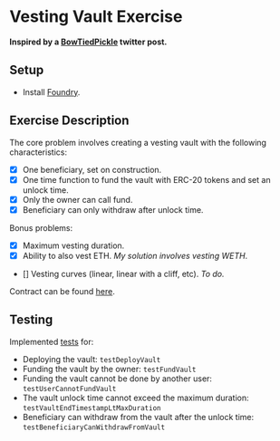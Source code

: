 # Vesting Vault Exercise

**Inspired by a [BowTiedPickle](https://twitter.com/BowTiedPickle/status/1577320682395951109/photo/1) twitter post.**

## Setup

- Install [Foundry](https://github.com/foundry-rs/foundry).

## Exercise Description

The core problem involves creating a vesting vault with the following characteristics:

- [x] One beneficiary, set on construction.
- [x] One time function to fund the vault with ERC-20 tokens and set an unlock time.
- [x] Only the owner can call fund.
- [x] Beneficiary can only withdraw after unlock time.

Bonus problems:

- [x] Maximum vesting duration.
- [x] Ability to also vest ETH. _My solution involves vesting WETH_.
- [] Vesting curves (linear, linear with a cliff, etc). _To do._

Contract can be found [here](./src/VestingVault.sol).

## Testing

Implemented [tests](./test/VestingVault.t.sol) for:

- Deploying the vault: `testDeployVault`
- Funding the vault by the owner: `testFundVault`
- Funding the vault cannot be done by another user: `testUserCannotFundVault`
- The vault unlock time cannot exceed the maximum duration: `testVaultEndTimestampLtMaxDuration`
- Beneficiary can withdraw from the vault after the unlock time: `testBeneficiaryCanWithdrawFromVault`
